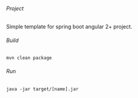 ###### Project

Simple template for spring boot angular 2+ project.

###### Build

`mvn clean package`

###### Run

`java -jar target/[name].jar`